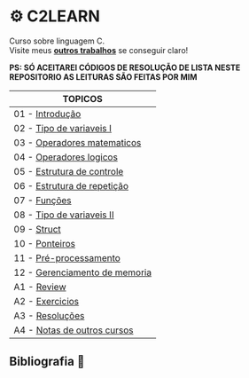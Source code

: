 # :gear: C2LEARN

  Curso sobre linguagem C.<br>
  Visite meus [**outros trabalhos**](https://github.com/Ratarca/ROCKSTAR-RATARCA) se conseguir claro!
  
  **PS: SÓ ACEITAREI CÓDIGOS DE RESOLUÇÃO DE LISTA NESTE REPOSITORIO AS LEITURAS SÃO FEITAS POR MIM**


TOPICOS|
------------ |
01 - [Introdução](nothing)|
02 - [Tipo de variaveis I](nothing) |
03 - [Operadores matematicos](nothing)|
04 - [Operadores logicos](nothing) |
05 - [Estrutura de controle](nothing)|
06 - [Estrutura de repetição](nothing) |
07 - [Funções](nothing)|
08 - [Tipo de variaveis II](nothing) |
09 - [Struct](nothing)|
10 - [Ponteiros](nothing) |
11 - [Pré-processamento](nothing)|
12 - [Gerenciamento de memoria](nothing) |
A1 - [Review](nothing)|
A2 - [Exercicios](nothing)|
A3 - [Resoluções](nothing) |
A4 - [Notas de outros cursos](nothing) |

## Bibliografia :book:
